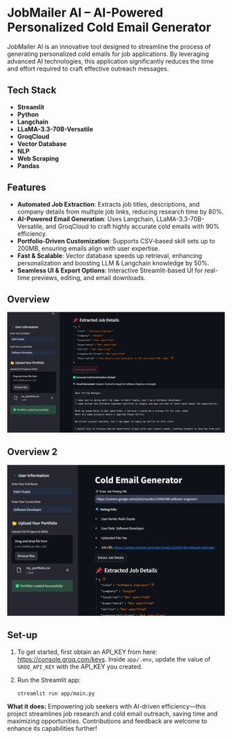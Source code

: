 # JobMailer AI – AI-Powered Personalized Cold Email Generator

JobMailer AI is an innovative tool designed to streamline the process of generating personalized cold emails for job applications. By leveraging advanced AI technologies, this application significantly reduces the time and effort required to craft effective outreach messages.

## Tech Stack
- **Streamlit**
- **Python**
- **Langchain**
- **LLaMA-3.3-70B-Versatile**
- **GroqCloud**
- **Vector Database**
- **NLP**
- **Web Scraping**
- **Pandas**

## Features
- **Automated Job Extraction**: Extracts job titles, descriptions, and company details from multiple job links, reducing research time by 80%.
- **AI-Powered Email Generation**: Uses Langchain, LLaMA-3.3-70B-Versatile, and GroqCloud to craft highly accurate cold emails with 90% efficiency.
- **Portfolio-Driven Customization**: Supports CSV-based skill sets up to 200MB, ensuring emails align with user expertise.
- **Fast & Scalable**: Vector database speeds up retrieval, enhancing personalization and boosting LLM & Langchain knowledge by 50%.
- **Seamless UI & Export Options**: Interactive Streamlit-based UI for real-time previews, editing, and email downloads.


## Overview
![Overview](Overview.png)

## Overview 2
![Overview](overview2.png)

## Set-up
1. To get started, first obtain an API_KEY from here: https://console.groq.com/keys. Inside `app/.env`, update the value of `GROQ_API_KEY` with the API_KEY you created.

2. Run the Streamlit app:
   ```commandline
   streamlit run app/main.py
   ```

**What it does:**
Empowering job seekers with AI-driven efficiency—this project streamlines job research and cold email outreach, saving time and maximizing opportunities. Contributions and feedback are welcome to enhance its capabilities further!
